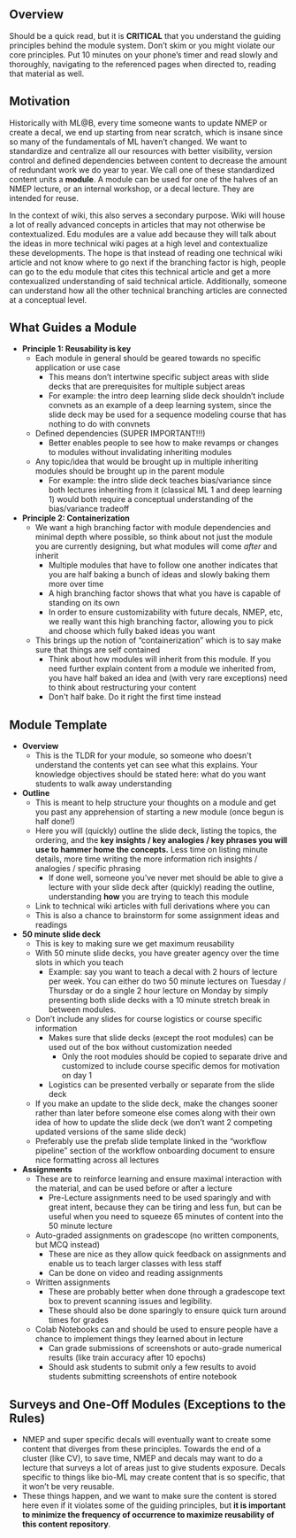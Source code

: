 ## Overview

Should be a quick read, but it is **CRITICAL** that you understand the guiding principles behind the module system. Don’t skim or you might violate our core principles. Put 10 minutes on your phone’s timer and read slowly and thoroughly, navigating to the referenced pages when directed to, reading that material as well. 

## Motivation

Historically with ML@B, every time someone wants to update NMEP or create a decal, we end up starting from near scratch, which is insane since so many of the fundamentals of ML haven’t changed. We want to standardize and centralize all our resources with better visibility, version control and defined dependencies between content to decrease the amount of redundant work we do year to year. We call one of these standardized content units a **module**. A module can be used for one of the halves of an NMEP lecture, or an internal workshop, or a decal lecture. They are intended for reuse.

In the context of wiki, this also serves a secondary purpose. Wiki will house a lot of really advanced concepts in articles that may not otherwise be contextualized. Edu modules are a value add because they will talk about the ideas in more technical wiki pages at a high level and contextualize these developments. The hope is that instead of reading one technical wiki article and not know where to go next if the branching factor is high, people can go to the edu module that cites this technical article and get a more contexualized understanding of said technical article. Additionally, someone can understand how all the other technical branching articles are connected at a conceptual level.

## What Guides a Module

- **Principle 1: Reusability is key**
    - Each module in general should be geared towards no specific application or use case
        - This means don’t intertwine specific subject areas with slide decks that are prerequisites for multiple subject areas
        - For example: the intro deep learning slide deck shouldn’t include convnets as an example of a deep learning system, since the slide deck may be used for a sequence modeling course that has nothing to do with convnets
    - Defined dependencies (SUPER IMPORTANT!!!)
        - Better enables people to see how to make revamps or changes to modules without invalidating inheriting modules
    - Any topic/idea that would be brought up in multiple inheriting modules should be brought up in the parent module
        - For example: the intro slide deck teaches bias/variance since both lectures inheriting from it (classical ML 1 and deep learning 1) would both require a conceptual understanding of the bias/variance tradeoff
- **Principle 2: Containerization**
    - We want a high branching factor with module dependencies and minimal depth where possible, so think about not just the module you are currently designing, but what modules will come *after* and inherit
        - Multiple modules that have to follow one another indicates that you are half baking a bunch of ideas and slowly baking them more over time
        - A high branching factor shows that what you have is capable of standing on its own
        - In order to ensure customizability with future decals, NMEP, etc, we really want this high branching factor, allowing you to pick and choose which fully baked ideas you want
    - This brings up the notion of “containerization” which is to say make sure that things are self contained
        - Think about how modules will inherit from this module. If you need further explain content from a module we inherited from, you have half baked an idea and (with very rare exceptions) need to think about restructuring your content
        - Don't half bake. Do it right the first time instead

## Module Template 
- **Overview**
    - This is the TLDR for your module, so someone who doesn't understand the contents yet can see what this explains. Your knowledge objectives should be stated here: what do you want students to walk away understanding
- **Outline**
    - This is meant to help structure your thoughts on a module and get you past any apprehension of starting a new module (once begun is half done!)
    - Here you will (quickly) outline the slide deck, listing the topics, the ordering, and the **key insights / key analogies / key phrases you will use to hammer home the concepts.** Less time on listing minute details, more time writing the more information rich insights / analogies / specific phrasing
        - If done well, someone you’ve never met should be able to give a lecture with your slide deck after (quickly) reading the outline, understanding **how** you are trying to teach this module
    - Link to technical wiki articles with full derivations where you can
    - This is also a chance to brainstorm for some assignment ideas and readings
- **50 minute slide deck**
    - This is key to making sure we get maximum reusability
    - With 50 minute slide decks, you have greater agency over the time slots in which you teach
        - Example: say you want to teach a decal with 2 hours of lecture per week. You can either do two 50 minute lectures on Tuesday / Thursday or do a single 2 hour lecture on Monday by simply presenting both slide decks with a 10 minute stretch break in between modules.
    - Don’t include any slides for course logistics or course specific information
        - Makes sure that slide decks (except the root modules) can be used out of the box without customization needed
            - Only the root modules should be copied to separate drive and customized to include course specific demos for motivation on day 1
        - Logistics can be presented verbally or separate from the slide deck
    - If you make an update to the slide deck, make the changes sooner rather than later before someone else comes along with their own idea of how to update the slide deck (we don’t want 2 competing updated versions of the same slide deck)
    - Preferably use the prefab slide template linked in the “workflow pipeline” section of the workflow onboarding document to ensure nice formatting across all lectures
- **Assignments**
    - These are to reinforce learning and ensure maximal interaction with the material, and can be used before or after a lecture
        - Pre-Lecture assignments need to be used sparingly and with great intent, because they can be tiring and less fun, but can be useful when you need to squeeze 65 minutes of content into the 50 minute lecture
    - Auto-graded assignments on gradescope (no written components, but MCQ instead)
        - These are nice as they allow quick feedback on assignments and enable us to teach larger classes with less staff
        - Can be done on video and reading assignments
    - Written assignments
        - These are probably better when done through a gradescope text box to prevent scanning issues and legibility.
        - These should also be done sparingly to ensure quick turn around times for grades
    - Colab Notebooks can and should be used to ensure people have a chance to implement things they learned about in lecture
        - Can grade submissions of screenshots or auto-grade numerical results (like train accuracy after 10 epochs)
        - Should ask students to submit only a few results to avoid students submitting screenshots of entire notebook

## Surveys and One-Off Modules (Exceptions to the Rules)

- NMEP and super specific decals will eventually want to create some content that diverges from these principles. Towards the end of a cluster (like CV), to save time, NMEP and decals may want to do a lecture that surveys a lot of areas just to give students exposure. Decals specific to things like bio-ML may create content that is so specific, that it won’t be very reusable.
- These things happen, and we want to make sure the content is stored here even if it violates some of the guiding principles, but **it is important to minimize the frequency of occurrence to maximize reusability of this content repository**.